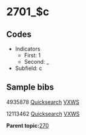 # 2701\_$c

## Codes

-   Indicators
    -   First: 1
    -   Second: \_
-   Subfield: c

## Sample bibs

4935878 [Quicksearch](https://search.library.yale.edu/catalog/4935878) [VXWS](http://prodorbis.library.yale.edu:7014/vxws/GetHoldingsService?bibId=4935878)

12113462 [Quicksearch](https://search.library.yale.edu/catalog/12113462) [VXWS](http://prodorbis.library.yale.edu:7014/vxws/GetHoldingsService?bibId=12113462)

**Parent topic:**[270](../../tags/270/270.md)

